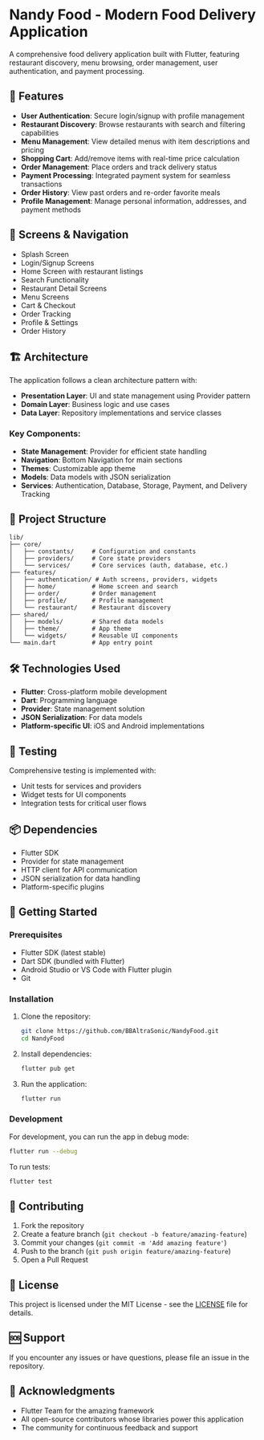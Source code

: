 # Nandy Food - Modern Food Delivery Application

A comprehensive food delivery application built with Flutter, featuring restaurant discovery, menu browsing, order management, user authentication, and payment processing.

## 🚀 Features

- **User Authentication**: Secure login/signup with profile management
- **Restaurant Discovery**: Browse restaurants with search and filtering capabilities
- **Menu Management**: View detailed menus with item descriptions and pricing
- **Shopping Cart**: Add/remove items with real-time price calculation
- **Order Management**: Place orders and track delivery status
- **Payment Processing**: Integrated payment system for seamless transactions
- **Order History**: View past orders and re-order favorite meals
- **Profile Management**: Manage personal information, addresses, and payment methods

## 📱 Screens & Navigation

- Splash Screen
- Login/Signup Screens
- Home Screen with restaurant listings
- Search Functionality
- Restaurant Detail Screens
- Menu Screens
- Cart & Checkout
- Order Tracking
- Profile & Settings
- Order History

## 🏗️ Architecture

The application follows a clean architecture pattern with:

- **Presentation Layer**: UI and state management using Provider pattern
- **Domain Layer**: Business logic and use cases
- **Data Layer**: Repository implementations and service classes

### Key Components:

- **State Management**: Provider for efficient state handling
- **Navigation**: Bottom Navigation for main sections
- **Themes**: Customizable app theme
- **Models**: Data models with JSON serialization
- **Services**: Authentication, Database, Storage, Payment, and Delivery Tracking

## 📁 Project Structure

```
lib/
├── core/
│   ├── constants/     # Configuration and constants
│   ├── providers/     # Core state providers
│   └── services/      # Core services (auth, database, etc.)
├── features/
│   ├── authentication/ # Auth screens, providers, widgets
│   ├── home/          # Home screen and search
│   ├── order/         # Order management
│   ├── profile/       # Profile management
│   └── restaurant/    # Restaurant discovery
├── shared/
│   ├── models/        # Shared data models
│   ├── theme/         # App theme
│   └── widgets/       # Reusable UI components
└── main.dart          # App entry point
```

## 🛠️ Technologies Used

- **Flutter**: Cross-platform mobile development
- **Dart**: Programming language
- **Provider**: State management solution
- **JSON Serialization**: For data models
- **Platform-specific UI**: iOS and Android implementations

## 🧪 Testing

Comprehensive testing is implemented with:
- Unit tests for services and providers
- Widget tests for UI components
- Integration tests for critical user flows

## 📦 Dependencies

- Flutter SDK
- Provider for state management
- HTTP client for API communication
- JSON serialization for data handling
- Platform-specific plugins

## 🚀 Getting Started

### Prerequisites

- Flutter SDK (latest stable)
- Dart SDK (bundled with Flutter)
- Android Studio or VS Code with Flutter plugin
- Git

### Installation

1. Clone the repository:
   ```bash
   git clone https://github.com/BBAltraSonic/NandyFood.git
   cd NandyFood
   ```

2. Install dependencies:
   ```bash
   flutter pub get
   ```

3. Run the application:
   ```bash
   flutter run
   ```

### Development

For development, you can run the app in debug mode:

```bash
flutter run --debug
```

To run tests:
```bash
flutter test
```

## 🤝 Contributing

1. Fork the repository
2. Create a feature branch (`git checkout -b feature/amazing-feature`)
3. Commit your changes (`git commit -m 'Add amazing feature'`)
4. Push to the branch (`git push origin feature/amazing-feature`)
5. Open a Pull Request

## 📄 License

This project is licensed under the MIT License - see the [LICENSE](LICENSE) file for details.

## 🆘 Support

If you encounter any issues or have questions, please file an issue in the repository.

## 🙏 Acknowledgments

- Flutter Team for the amazing framework
- All open-source contributors whose libraries power this application
- The community for continuous feedback and support